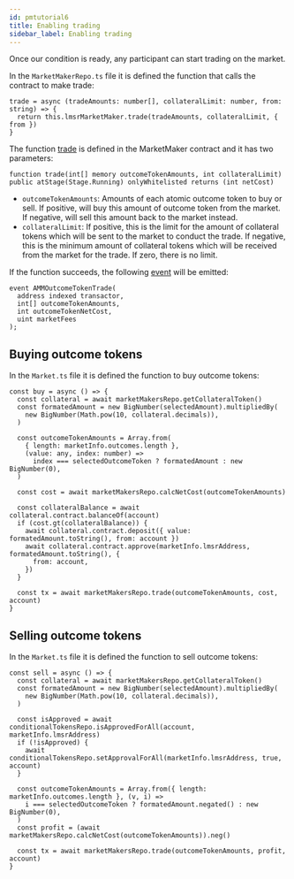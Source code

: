 ```yaml
---
id: pmtutorial6
title: Enabling trading
sidebar_label: Enabling trading
---
```


Once our condition is ready, any participant can start trading on the market.

In the `MarketMakerRepo.ts` file it is defined the function that calls the contract to make trade:
```
trade = async (tradeAmounts: number[], collateralLimit: number, from: string) => {
  return this.lmsrMarketMaker.trade(tradeAmounts, collateralLimit, { from })
}
```

The function [trade](https://github.com/gnosis/conditional-tokens-market-makers/blob/master/contracts/MarketMaker.sol#L160) is defined in the MarketMaker contract and it has two parameters:

```
function trade(int[] memory outcomeTokenAmounts, int collateralLimit) public atStage(Stage.Running) onlyWhitelisted returns (int netCost)
```
- `outcomeTokenAmounts`: Amounts of each atomic outcome token to buy or sell. If positive, will buy this amount of outcome token from the market. If negative, will sell this amount back to the market instead.
- `collateralLimit`: If positive, this is the limit for the amount of collateral tokens which will be sent to the market to conduct the trade. If negative, this is the minimum amount of collateral tokens which will be received from the market for the trade. If zero, there is no limit.

If the function succeeds, the following [event](https://github.com/gnosis/conditional-tokens-market-makers/blob/master/contracts/MarketMaker.sol#L29) will be emitted:
```
event AMMOutcomeTokenTrade(
  address indexed transactor,
  int[] outcomeTokenAmounts,
  int outcomeTokenNetCost,
  uint marketFees
);
```

## Buying outcome tokens

In the `Market.ts` file it is defined the function to buy outcome tokens:
```
const buy = async () => {
  const collateral = await marketMakersRepo.getCollateralToken()
  const formatedAmount = new BigNumber(selectedAmount).multipliedBy(
    new BigNumber(Math.pow(10, collateral.decimals)),
  )

  const outcomeTokenAmounts = Array.from(
    { length: marketInfo.outcomes.length },
    (value: any, index: number) =>
      index === selectedOutcomeToken ? formatedAmount : new BigNumber(0),
  )

  const cost = await marketMakersRepo.calcNetCost(outcomeTokenAmounts)

  const collateralBalance = await collateral.contract.balanceOf(account)
  if (cost.gt(collateralBalance)) {
    await collateral.contract.deposit({ value: formatedAmount.toString(), from: account })
    await collateral.contract.approve(marketInfo.lmsrAddress, formatedAmount.toString(), {
      from: account,
    })
  }

  const tx = await marketMakersRepo.trade(outcomeTokenAmounts, cost, account)
}
```

## Selling outcome tokens

In the `Market.ts` file it is defined the function to sell outcome tokens:
```
const sell = async () => {
  const collateral = await marketMakersRepo.getCollateralToken()
  const formatedAmount = new BigNumber(selectedAmount).multipliedBy(
    new BigNumber(Math.pow(10, collateral.decimals)),
  )

  const isApproved = await conditionalTokensRepo.isApprovedForAll(account, marketInfo.lmsrAddress)
  if (!isApproved) {
    await conditionalTokensRepo.setApprovalForAll(marketInfo.lmsrAddress, true, account)
  }

  const outcomeTokenAmounts = Array.from({ length: marketInfo.outcomes.length }, (v, i) =>
    i === selectedOutcomeToken ? formatedAmount.negated() : new BigNumber(0),
  )
  const profit = (await marketMakersRepo.calcNetCost(outcomeTokenAmounts)).neg()

  const tx = await marketMakersRepo.trade(outcomeTokenAmounts, profit, account)
}
```

